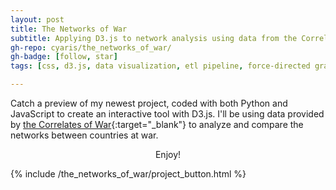 ```yaml
---
layout: post
title: The Networks of War
subtitle: Applying D3.js to network analysis using data from the Correlates of War (COW) project
gh-repo: cyaris/the_networks_of_war/
gh-badge: [follow, star]
tags: [css, d3.js, data visualization, etl pipeline, force-directed graph, html, javascript, network analysis, pandas, python, web development]

---
```


Catch a preview of my newest project, coded with both Python and JavaScript to create an interactive tool with D3.js. I'll be using data provided by [the Correlates of War](https://correlatesofwar.org/data-sets/COW-war){:target="_blank"} to analyze and compare the networks between countries at war.<br><center>Enjoy!</center>

{% include /the_networks_of_war/project_button.html %}
